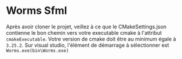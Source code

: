 # Worms Sfml

Après avoir cloner le projet, veillez à ce que le CMakeSettings.json contienne le bon chemin vers votre executable cmake à l'attribut `cmakeExecutable`.
Votre version de cmake doit être au minimum égale à `3.25.2`.
Sur visual studio, l'élément de démarrage à sélectionner est `Worms.exe(bin\Worms.exe)`
